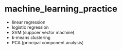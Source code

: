 # machine_learning_practice
- linear regression
- logistic regression
- SVM (suppoer vector machine)
- k-means clustering
- PCA (principal component analysis)
